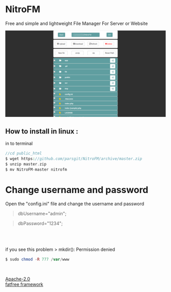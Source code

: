 # NitroFM
Free and simple and lightweight  File Manager For Server or Website

![NitroFM Screenshot](https://github.com/parsgit/NitroFM/blob/master/scr/nitroFileManager.png)

How to install in linux  : 
-
in to terminal
```php
//cd public_html
$ wget https://github.com/parsgit/NitroFM/archive/master.zip
$ unzip master.zip
$ mv NitroFM-master nitrofm
```

# Change username and password
Open the "config.ini" file and change the username and password 

 > dbUsername="admin";
 
 > dbPassword="1234";

 <br/><br/><br/>
 if you see this problem > mkdir(): Permission denied
 ```php
 $ sudo chmod -R 777 /var/www
 ```
 
 <br/>

 [Apache-2.0](https://github.com/parsgit/NitroFM/blob/master/LICENSE)
 <br/>
 [fatfree framework](https://fatfreeframework.com)
